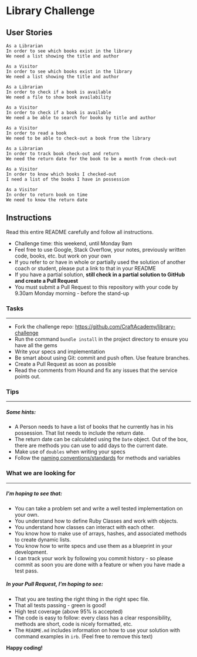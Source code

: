 <h1>Library Challenge</h1>

<h2>User Stories</h2>

``` DONE
As a Librarian
In order to see which books exist in the library 
We need a list showing the title and author 
```

``` DONE
As a Visitor 
In order to see which books exist in the library 
We need a list showing the title and author 
```

``` #We need to create a write/read method to change the YAML data.
As a Librarian 
In order to check if a book is available
We need a file to show book availability
```

``` ADD A SEARCH METHOD
As a Visitor
In order to check if a book is available
We need a be able to search for books by title and author
```

``` #We need a checkout-method, and a person/visitor class or instance-double
As a Visitor
In order to read a book
We need to be able to check-out a book from the library
```

``` #we have set_return_date, we don't have method to change it or add to YAML
As a Librarian
In order to track book check-out and return
We need the return date for the book to be a month from check-out
```

``` #Need to add checked_out_books method list to person/visitor class
As a Visitor 
In order to know which books I checked-out 
I need a list of the books I have in possession
```

```
As a Visitor
In order to return book on time
We need to know the return date
```


Instructions
-------
Read this entire README carefully and follow all instructions.

* Challenge time: this weekend, until Monday 9am
* Feel free to use Google, Stack Overflow, your notes, previously written code, books, etc. but work on your own
* If you refer to or have in whole or partially used the solution of another coach or student, please put a link to that in your README
* If you have a partial solution, **still check in a partial solution to GitHub and create a Pull Request**
* You must submit a Pull Request to this repository with your code by 9.30am Monday morning - before the stand-up


### Tasks
----

* Fork the challenge repo: https://github.com/CraftAcademy/library-challenge
* Run the command `bundle install` in the project directory to ensure you have all the gems
* Write your specs and implementation
* Be smart about using Git: commit and push often. Use feature branches.
* Create a Pull Request as soon as possible
* Read the comments from Hound and fix any issues that the service points out.

### Tips
----

##### Some hints:
  * A Person needs to have a list of books that he currently has in his possession. That list needs to include the return date.
  * The return date can be calculated using the `Date` object. Out of the box, there are methods you can use to add days to the current date.
  * Make use of `doubles` when writing your specs
  * Follow the [naming conventions/standards](https://craftacademy.gitbooks.io/coding-as-a-craft/content/extras/naming_standards.html) for methods and variables

### What we are looking for
----
##### I'm hoping to see that:
* You can take a problem set and write a well tested implementation on your own.
* You understand how to define Ruby Classes and work with objects.
* You understand how classes can interact with each other.
* You know how to make use of arrays, hashes, and associated methods to create dynamic lists.
* You know how to write specs and use them as a blueprint in your development.
* I can track your work by following you commit history - so please commit as soon you are done with a feature or when you have made a test pass.

##### In your Pull Request, I'm hoping to see:
* That you are testing the right thing in the right spec file.
* That all tests passing - green is good!
* High test coverage (above 95% is accepted)
* The code is easy to follow: every class has a clear responsibility, methods are short, code is nicely formatted, etc.
* The `README.md` includes information on how to use your solution with command examples in `irb`. (Feel free to remove this text)


**Happy coding!**
